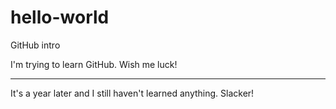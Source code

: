 # hello-world
GitHub intro

I'm trying to learn GitHub. Wish me luck!


---------------

It's a year later and I still haven't learned anything. Slacker!
